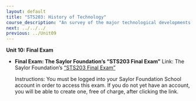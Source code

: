 ```yaml
---
layout: default
title: "STS203: History of Technology"
course_description: "An survey of the major technological developments from ancient to modern times, with particular attention to social, political, and cultural contexts in Europe and the United States."
next: ../../../
previous: ../Unit09
---
```

**Unit 10: Final Exam** <span id="10"></span> 
-   **Final Exam: The Saylor Foundation’s “STS203 Final Exam”**
    Link: The Saylor Foundation’s [“STS203 Final
    Exam”](http://school.saylor.org/mod/quiz/view.php?id=1181)  
      
     Instructions: You must be logged into your Saylor Foundation School
    account in order to access this exam. If you do not yet have an
    account, you will be able to create one, free of charge, after
    clicking the link.


